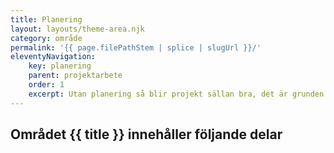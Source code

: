 ```yaml
---
title: Planering
layout: layouts/theme-area.njk
category: område
permalink: '{{ page.filePathStem | splice | slugUrl }}/'
eleventyNavigation:
    key: planering
    parent: projektarbete
    order: 1
    excerpt: Utan planering så blir projekt sällan bra, det är grunden och en förutsättning för arbetet.
---
```


## Området {{ title }} innehåller följande delar
